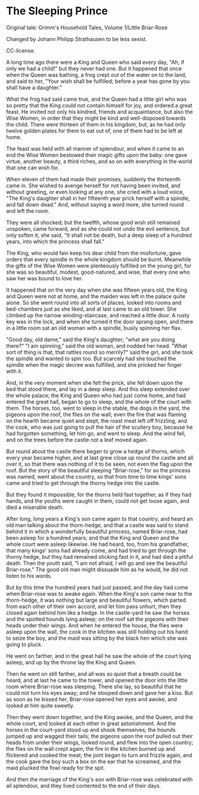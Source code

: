 # The Sleeping Prince

Original tale: Grimm's Household Tales, Volume 1/Little Briar-Rose

Changed by Johann Philipp Strathausen to be less sexist.

CC-license.

A long time ago there were a King and Queen who said every day, "Ah, if only we had a child!" but they never had one. But it happened that once when the Queen was bathing, a frog crept out of the water on to the land, and said to her, "Your wish shall be fulfilled; before a year has gone by you shall have a daughter."

What the frog had said came true, and the Queen had a little girl who was so pretty that the King could not contain himself for joy, and ordered a great feast. He invited not only his kindred, friends and acquaintance, but also the Wise Women, in order that they might be kind and well-disposed towards the child. There were thirteen of them in his kingdom, but, as he had only twelve golden plates for them to eat out of, one of them had to be left at home.

The feast was held with all manner of splendour, and when it came to an end the Wise Women bestowed their magic gifts upon the baby: one gave virtue, another beauty, a third riches, and so on with everything in the world that one can wish for.

When eleven of them had made their promises, suddenly the thirteenth came in. She wished to avenge herself for not having been invited, and without greeting, or even looking at any one, she cried with a loud voice, "The King's daughter shall in her fifteenth year prick herself with a spindle, and fall down dead." And, without saying a word more, she turned round and left the room.

They were all shocked; but the twelfth, whose good wish still remained unspoken, came forward, and as she could not undo the evil sentence, but only soften it, she said, "It shall not be death, but a deep sleep of a hundred years, into which the princess shall fall."

The King, who would fain keep his dear child from the misfortune, gave orders that every spindle in the whole kingdom should be burnt. Meanwhile the gifts of the Wise Women were plenteously fulfilled on the young girl, for she was so beautiful, modest, good-natured, and wise, that every one who saw her was bound to love her.

It happened that on the very day when she was fifteen years old, the King and Queen were not at home, and the maiden was left in the palace quite alone. So she went round into all sorts of places, looked into rooms and bed-chambers just as she liked, and at last came to an old tower. She climbed up the narrow winding-staircase, and reached a little door. A rusty key was in the lock, and when she turned it the door sprang open, and there in a little room sat an old woman with a spindle, busily spinning her flax.

"Good day, old dame," said the King's daughter; "what are you doing there?" "I am spinning," said the old woman, and nodded her head. "What sort of thing is that, that rattles round so merrily?" said the girl, and she took the spindle and wanted to spin too. But scarcely had she touched the spindle when the magic decree was fulfilled, and she pricked her finger with it.

And, in the very moment when she felt the prick, she fell down upon the bed that stood there, and lay in a deep sleep. And this sleep extended over the whole palace; the King and Queen who had just come home, and had entered the great hall, began to go to sleep, and the whole of the court with them. The horses, too, went to sleep in the stable, the dogs in the yard, the pigeons upon the roof, the flies on the wall; even the fire that was flaming on the hearth became quiet and slept, the roast meat left off frizzling, and the cook, who was just going to pull the hair of the scullery boy, because he had forgotten something, let him go, and went to sleep. And the wind fell, and on the trees before the castle not a leaf moved again.

But round about the castle there began to grow a hedge of thorns, which every year became higher, and at last grew close up round the castle and all over it, so that there was nothing of it to be seen, not even the flag upon the roof. But the story of the beautiful sleeping "Briar-rose," for so the princess was named, went about the country, so that from time to time kings' sons came and tried to get through the thorny hedge into the castle.

But they found it impossible, for the thorns held fast together, as if they had hands, and the youths were caught in them, could not get loose again, and died a miserable death.

After long, long years a King's son came again to that country, and heard an old man talking about the thorn-hedge, and that a castle was said to stand behind it in which a wonderfully beautiful princess, named Briar-rose, had been asleep for a hundred years; and that the King and Queen and the whole court were asleep likewise. He had heard, too, from his grandfather, that many kings' sons had already come, and had tried to get through the thorny hedge, but they had remained sticking fast in it, and had died a pitiful death. Then the youth said, "I am not afraid, I will go and see the beautiful Briar-rose." The good old man might dissuade him as he would, he did not listen to his words.

But by this time the hundred years had just passed, and the day had come when Briar-rose was to awake again. When the King's son came near to the thorn-hedge, it was nothing but large and beautiful flowers, which parted from each other of their own accord, and let him pass unhurt, then they closed again behind him like a hedge. In the castle-yard he saw the horses and the spotted hounds lying asleep; on the roof sat the pigeons with their heads under their wings. And when he entered the house, the flies were asleep upon the wall, the cook in the kitchen was still holding out his hand to seize the boy, and the maid was sitting by the black hen which she was going to pluck.

He went on farther, and in the great hall he saw the whole of the court lying asleep, and up by the throne lay the King and Queen.

Then he went on still farther, and all was so quiet that a breath could be heard, and at last he came to the tower, and opened the door into the little room where Briar-rose was sleeping. There she lay, so beautiful that he could not turn his eyes away; and he stooped down and gave her a kiss. But as soon as he kissed her, Briar-rose opened her eyes and awoke, and looked at him quite sweetly.

Then they went down together, and the King awoke, and the Queen, and the whole court, and looked at each other in great astonishment. And the horses in the court-yard stood up and shook themselves; the hounds jumped up and wagged their tails; the pigeons upon the roof pulled out their heads from under their wings, looked round, and flew into the open country; the flies on the wall crept again; the fire in the kitchen burned up and flickered and cooked the meat; the joint began to turn and frizzle again, and the cook gave the boy such a box on the ear that he screamed, and the maid plucked the fowl ready for the spit.

And then the marriage of the King's son with Briar-rose was celebrated with all splendour, and they lived contented to the end of their days.
